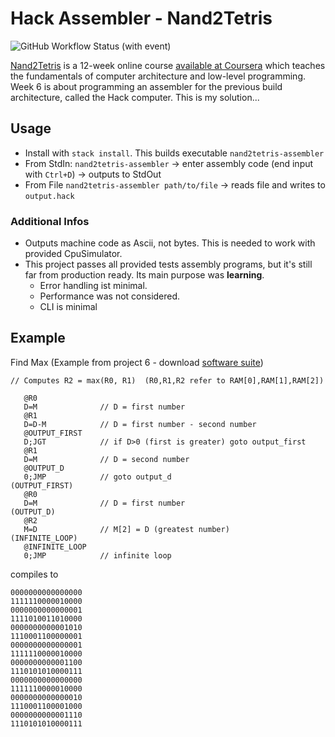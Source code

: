 # Hack Assembler - Nand2Tetris

![GitHub Workflow Status (with event)](https://img.shields.io/github/actions/workflow/status/miracoly/nand2tetris-assembler/run-tests.yml?style=for-the-badge&logo=haskell&label=stack%20test&link=https%3A%2F%2Fgithub.com%2Fmiracoly%2Fnand2tetris-assembler%2Factions%2Fworkflows%2Frun-tests.yml)

[Nand2Tetris](https://www.nand2tetris.org/) is a 12-week online course [available at Coursera](https://www.coursera.org/learn/build-a-computer) which teaches the fundamentals of computer architecture and low-level programming.
Week 6 is about programming an assembler for the previous build architecture, called the Hack computer. This is my solution...

## Usage
- Install with `stack install`. This builds executable `nand2tetris-assembler`
- From StdIn: `nand2tetris-assembler` -> enter assembly code (end input with `Ctrl+D`) -> outputs to StdOut
- From File `nand2tetris-assembler path/to/file` -> reads file and writes to `output.hack`

### Additional Infos
- Outputs machine code as Ascii, not bytes. This is needed to work with provided CpuSimulator.
- This project passes all provided tests assembly programs, but it's still far from production ready. Its main purpose was **learning**.
  - Error handling ist minimal.
  - Performance was not considered.
  - CLI is minimal

## Example
Find Max (Example from project 6 - download [software suite](https://www.nand2tetris.org/software))
```
// Computes R2 = max(R0, R1)  (R0,R1,R2 refer to RAM[0],RAM[1],RAM[2])

   @R0
   D=M              // D = first number
   @R1
   D=D-M            // D = first number - second number
   @OUTPUT_FIRST
   D;JGT            // if D>0 (first is greater) goto output_first
   @R1
   D=M              // D = second number
   @OUTPUT_D
   0;JMP            // goto output_d
(OUTPUT_FIRST)
   @R0
   D=M              // D = first number
(OUTPUT_D)
   @R2
   M=D              // M[2] = D (greatest number)
(INFINITE_LOOP)
   @INFINITE_LOOP
   0;JMP            // infinite loop
```

compiles to

```
0000000000000000
1111110000010000
0000000000000001
1111010011010000
0000000000001010
1110001100000001
0000000000000001
1111110000010000
0000000000001100
1110101010000111
0000000000000000
1111110000010000
0000000000000010
1110001100001000
0000000000001110
1110101010000111
```